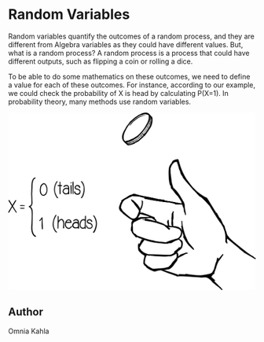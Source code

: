 <!-- BEGIN TITLE -->
# Random Variables
<!-- END TITLE -->

<!-- BEGIN BODY -->
Random variables quantify the outcomes of a random process, and they are different from Algebra variables as they could have different values. But, what is a random process? A random process is a process that could have different outputs, such as flipping a coin or rolling a dice. 

To be able to do some mathematics on these outcomes, we need to define a value for each of these outcomes. For instance, according to our example, we could check the probability of X is head by calculating P(X=1). In probability theory, many methods use random variables.
<!-- END BODY -->


![Image title](../images/image-120-random-variables.svg)




## Author
<!-- BEGIN AUTHOR -->
Omnia Kahla
<!-- END AUTHOR -->
